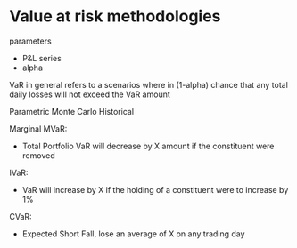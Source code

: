 # Value at risk methodologies

parameters
- P&L series
- alpha

VaR in general refers to a scenarios where in (1-alpha) chance that any total daily losses will not exceed the VaR amount

Parametric
Monte Carlo
Historical

Marginal MVaR:
* Total Portfolio VaR will decrease by X amount if the constituent were removed

IVaR:
* VaR will increase by X if the holding of a constituent were to increase by 1%

CVaR:
* Expected Short Fall, lose an average of X on any trading day

